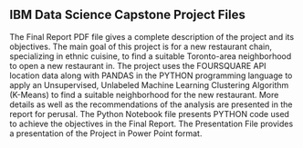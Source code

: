 ## IBM Data Science Capstone Project Files
The Final Report PDF file gives a complete description of the project and its objectives. The main goal of this project is for a new restaurant chain, specializing in ethnic cuisine, to find a suitable Toronto-area neighborhood to open a new restaurant in. The project uses the FOURSQUARE API location data along with PANDAS in the PYTHON programming language to apply an Unsupervised, Unlabeled Machine Learning Clustering Algorithm (K-Means) to find a suitable neighborhood for the new restaurant. More details as well as the recommendations of the analysis are presented in the report for perusal.
The Python Notebook file presents PYTHON code used to achieve the objectives in the Final Report.
The Presentation File provides a presentation of the Project in Power Point format.
